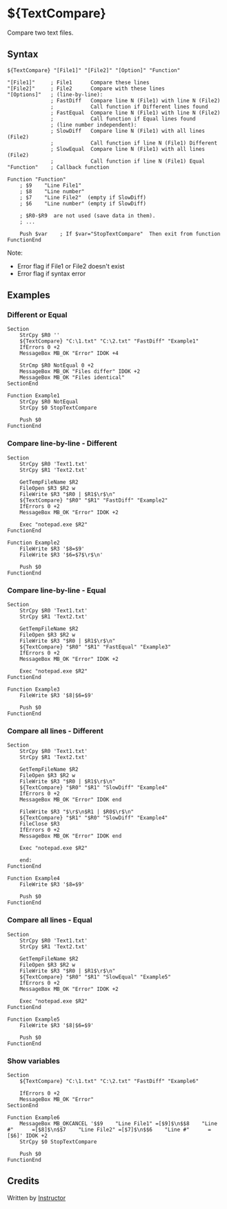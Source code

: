 # ${TextCompare}

Compare two text files.

## Syntax

    ${TextCompare} "[File1]" "[File2]" "[Option]" "Function"

    "[File1]"     ; File1      Compare these lines
    "[File2]"     ; File2      Compare with these lines
    "[Options]"   ; (line-by-line):
                  ; FastDiff   Compare line N (File1) with line N (File2)
                  ;            Call function if Different lines found
                  ; FastEqual  Compare line N (File1) with line N (File2)
                  ;            Call function if Equal lines found
                  ; (line number independent):
                  ; SlowDiff   Compare line N (File1) with all lines (File2)
                  ;            Call function if line N (File1) Different
                  ; SlowEqual  Compare line N (File1) with all lines (File2)
                  ;            Call function if line N (File1) Equal
    "Function"    ; Callback function

    Function "Function"
        ; $9    "Line File1"
        ; $8    "Line number"
        ; $7    "Line File2"  (empty if SlowDiff)
        ; $6    "Line number" (empty if SlowDiff)

        ; $R0-$R9  are not used (save data in them).
        ; ...

        Push $var    ; If $var="StopTextCompare"  Then exit from function
    FunctionEnd

Note:

- Error flag if File1 or File2 doesn't exist 
- Error flag if syntax error

## Examples 

### Different or Equal

    Section
        StrCpy $R0 ''
        ${TextCompare} "C:\1.txt" "C:\2.txt" "FastDiff" "Example1"
        IfErrors 0 +2
        MessageBox MB_OK "Error" IDOK +4

        StrCmp $R0 NotEqual 0 +2
        MessageBox MB_OK "Files differ" IDOK +2
        MessageBox MB_OK "Files identical"
    SectionEnd

    Function Example1
        StrCpy $R0 NotEqual
        StrCpy $0 StopTextCompare

        Push $0
    FunctionEnd

### Compare line-by-line - Different

    Section
        StrCpy $R0 'Text1.txt'
        StrCpy $R1 'Text2.txt'

        GetTempFileName $R2
        FileOpen $R3 $R2 w
        FileWrite $R3 "$R0 | $R1$\r$\n"
        ${TextCompare} "$R0" "$R1" "FastDiff" "Example2"
        IfErrors 0 +2
        MessageBox MB_OK "Error" IDOK +2

        Exec "notepad.exe $R2"
    FunctionEnd

    Function Example2
        FileWrite $R3 '$8=$9'
        FileWrite $R3 '$6=$7$\r$\n'

        Push $0
    FunctionEnd

### Compare line-by-line - Equal

    Section
        StrCpy $R0 'Text1.txt'
        StrCpy $R1 'Text2.txt'

        GetTempFileName $R2
        FileOpen $R3 $R2 w
        FileWrite $R3 "$R0 | $R1$\r$\n"
        ${TextCompare} "$R0" "$R1" "FastEqual" "Example3"
        IfErrors 0 +2
        MessageBox MB_OK "Error" IDOK +2

        Exec "notepad.exe $R2"
    FunctionEnd

    Function Example3
        FileWrite $R3 '$8|$6=$9'

        Push $0
    FunctionEnd

### Compare all lines - Different

    Section
        StrCpy $R0 'Text1.txt'
        StrCpy $R1 'Text2.txt'

        GetTempFileName $R2
        FileOpen $R3 $R2 w
        FileWrite $R3 "$R0 | $R1$\r$\n"
        ${TextCompare} "$R0" "$R1" "SlowDiff" "Example4"
        IfErrors 0 +2
        MessageBox MB_OK "Error" IDOK end

        FileWrite $R3 "$\r$\n$R1 | $R0$\r$\n"
        ${TextCompare} "$R1" "$R0" "SlowDiff" "Example4"
        FileClose $R3
        IfErrors 0 +2
        MessageBox MB_OK "Error" IDOK end

        Exec "notepad.exe $R2"

        end:
    FunctionEnd

    Function Example4
        FileWrite $R3 '$8=$9'

        Push $0
    FunctionEnd

### Compare all lines - Equal

    Section
        StrCpy $R0 'Text1.txt'
        StrCpy $R1 'Text2.txt'

        GetTempFileName $R2
        FileOpen $R3 $R2 w
        FileWrite $R3 "$R0 | $R1$\r$\n"
        ${TextCompare} "$R0" "$R1" "SlowEqual" "Example5"
        IfErrors 0 +2
        MessageBox MB_OK "Error" IDOK +2

        Exec "notepad.exe $R2"
    FunctionEnd

    Function Example5
        FileWrite $R3 '$8|$6=$9'

        Push $0
    FunctionEnd

### Show variables

    Section
        ${TextCompare} "C:\1.txt" "C:\2.txt" "FastDiff" "Example6"

        IfErrors 0 +2
        MessageBox MB_OK "Error"
    SectionEnd

    Function Example6
        MessageBox MB_OKCANCEL '$$9    "Line File1" =[$9]$\n$$8    "Line #"      =[$8]$\n$$7    "Line File2" =[$7]$\n$$6    "Line #"      =[$6]' IDOK +2
        StrCpy $0 StopTextCompare

        Push $0
    FunctionEnd

## Credits

Written by [Instructor][1]

[1]: http://nsis.sourceforge.net/User:Instructor
